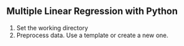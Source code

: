 ## Multiple Linear Regression with Python
1. Set the working directory
2. Preprocess data. Use a template or create a new one.
